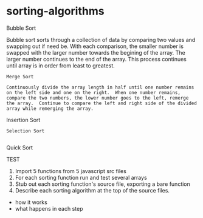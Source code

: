 # sorting-algorithms


Bubble Sort

Bubble sort sorts through a collection of data by comparing two values and swapping out if need be.  With each comparison, the smaller number is swapped with the larger number towards the begining of the array.  The larger number continues to the end of the array.  This process continues until array is in order from least to greatest.



~~~~~~~~~~~~~~~~~~~~~~~~~~~~~~~~~~~~~~~~~~~~~~~~~~~~~~~~~~~~~~~
Merge Sort

Continuously divide the array length in half until one number remains on the left side and one on the right.  When one number remains, compare the two numbers, the lower number goes to the left, remerge the array.  Continue to compare the left and right side of the divided array while remerging the array.

~~~~~~~~~~~~~~~~~~~~~~~~~~~~~~~~~~~~~~~~~~~~~~~~~~~~~~~~~~~~~~~
Insertion Sort


~~~~~~~~~~~~~~~~~~~~~~~~~~~~~~~~~~~~~~~~~~~~~~~~~~~~~~~~~~~~~~~
Selection Sort


~~~~~~~~~~~~~~~~~~~~~~~~~~~~~~~~~~~~~~~~~~~~~~~~~~~~~~~~~~~~~~~
Quick Sort








TEST
1.  Import 5 functions from 5 javascript src files
2.  For each sorting function run and test several arrays
3.  Stub out each sorting function's source file, exporting a bare function
4.  Describe each sorting algorithm at the top of the source files.
  - how it works
  - what happens in each step